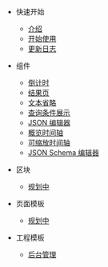 <!-- 侧边栏 -->

- 快速开始

  - [介绍](base-quickstart.md)
  - [开始使用](base-usage.md)
  - [更新日志](change-log.md)

- 组件

  - [倒计时](count-down.md)
  - [结果页](result.md)
  - [文本省略](ellipsis.md)
  - [查询条件展示](query-tags.md)
  - [JSON 编辑器](json-editor.md)
  - [概览时间轴](overview-timeline.md)
  - [可缩放时间轴](brush-timeline.md)
  - [JSON Schema 编辑器](jsonschema-editor.md)

- 区块

  - [规划中](./README.md)

- 页面模板

  - [规划中](./README.md)

- 工程模板

  - [后台管理](./admin-template.md)
